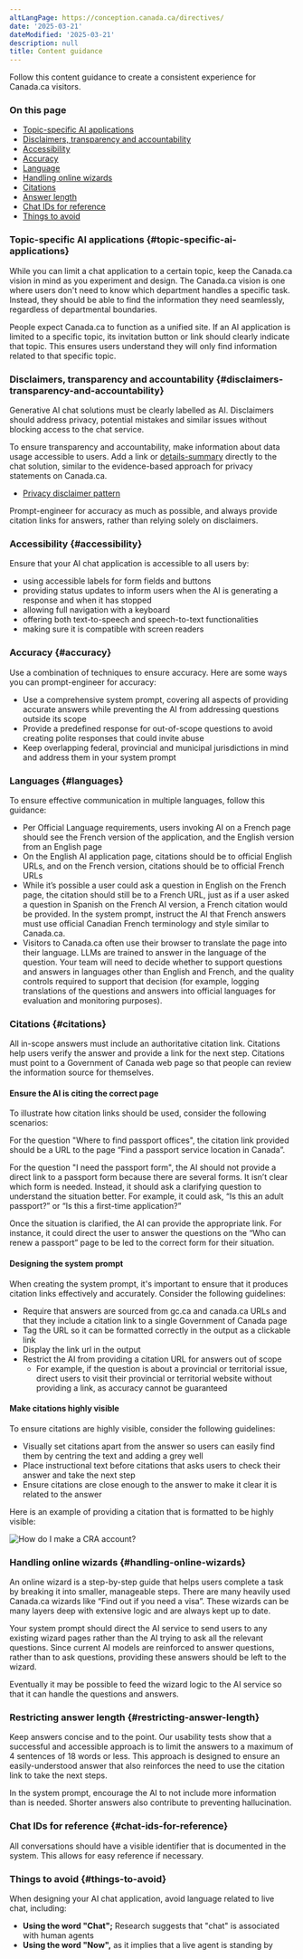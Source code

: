 ```yaml
---
altLangPage: https://conception.canada.ca/directives/
date: '2025-03-21'
dateModified: '2025-03-21'
description: null
title: Content guidance
---
```


Follow this content guidance to create a consistent experience for Canada.ca visitors. 

### On this page

* [Topic-specific AI applications](#topic-specific-ai-applications)  
* [Disclaimers, transparency and accountability](#disclaimers-transparency-and-accountability)  
* [Accessibility](#accessibility)  
* [Accuracy](#accuracy)  
* [Language](#languages)  
* [Handling online wizards](#handling-online-wizards)  
* [Citations](#citations)  
* [Answer length](#restricting-answer-length)  
* [Chat IDs for reference](#chat-ids-for-reference)  
* [Things to avoid](#things-to-avoid)

### Topic-specific AI applications {#topic-specific-ai-applications}

While you can limit a chat application to a certain topic, keep the Canada.ca vision in mind as you experiment and design. The Canada.ca vision is one where users don't need to know which department handles a specific task. Instead, they should be able to find the information they need seamlessly, regardless of departmental boundaries. 

People expect Canada.ca to function as a unified site. If an AI application is limited to a specific topic, its invitation button or link should clearly indicate that topic. This ensures users understand they will only find information related to that specific topic.

### Disclaimers, transparency and accountability {#disclaimers-transparency-and-accountability}

Generative AI chat solutions must be clearly labelled as AI. Disclaimers should address privacy, potential mistakes and similar issues without blocking access to the chat service.

To ensure transparency and accountability, make information about data usage accessible to users. Add a link or [details-summary](https://design-system.alpha.canada.ca/en/components/details/design/) directly to the chat solution, similar to the evidence-based approach for privacy statements on Canada.ca. 

* [Privacy disclaimer pattern](https://design.canada.ca/common-design-patterns/privacy-disclaimer.html)

Prompt-engineer for accuracy as much as possible, and always provide citation links for answers, rather than relying solely on disclaimers. 

### Accessibility {#accessibility}

Ensure that your AI chat application is accessible to all users by:

* using accessible labels for form fields and buttons   
* providing status updates to inform users when the AI is generating a response and when it has stopped  
* allowing full navigation with a keyboard  
* offering both text-to-speech and speech-to-text functionalities  
* making sure it is compatible with screen readers

### Accuracy {#accuracy}

Use a combination of techniques to ensure accuracy. Here are some ways you can prompt-engineer for accuracy:

* Use a comprehensive system prompt, covering all aspects of providing accurate answers while preventing the AI from addressing questions outside its scope  
* Provide a predefined response for out-of-scope questions to avoid creating polite responses that could invite abuse  
* Keep overlapping federal, provincial and municipal jurisdictions in mind and address them in your system prompt

### Languages {#languages}

To ensure effective communication in multiple languages, follow this guidance:

* Per Official Language requirements, users invoking AI on a French page should see the French version of the application, and the English version from an English page  
* On the English AI application page, citations should be to official English URLs, and on the French version, citations should be to official French URLs   
* While it’s possible a user could ask a question in English on the French page, the citation should still be to a French URL, just as if a user asked a question in Spanish on the French AI version, a French citation would be provided. In the system prompt, instruct the AI that French answers must use official Canadian French terminology and style similar to Canada.ca.  
* Visitors to Canada.ca often use their browser to translate the page into their language. LLMs are trained to answer in the language of the question. Your team will  need to decide whether to support questions and  answers in languages other than English and French, and the quality controls required to support that decision (for example, logging translations of the questions and answers into official languages for evaluation and monitoring purposes).

### Citations {#citations}

All in-scope answers must include an authoritative citation link. Citations help users verify the answer and provide a link for the next step. Citations must point to a Government of Canada web page so that people can review the information source for themselves. 

#### Ensure the AI is citing the correct page

To illustrate how citation links should be used, consider the following scenarios:

For the question "Where to find passport offices", the citation link provided should be a URL to the page “Find a passport service location in Canada”.

For the question "I need the passport form", the AI should not provide a direct link to a passport form because there are several forms. It isn’t clear which form is needed. Instead, it should ask a clarifying question to understand the situation better. For example, it could ask, “Is this an adult passport?” or “Is this a first-time application?” 

Once the situation is clarified, the AI can provide the appropriate link. For instance, it could direct the user to answer the questions on the “Who can renew a passport” page to be led to the correct form for their situation. 

#### Designing the system prompt

When creating the system prompt, it's important to ensure that it produces citation links effectively and accurately. Consider the following guidelines:

* Require that answers are sourced from gc.ca and canada.ca URLs and that they include a citation link to a single Government of Canada page  
* Tag the URL so it can be formatted correctly in the output as a clickable link   
* Display the link url in the output  
* Restrict the AI from providing a citation URL for answers out of scope   
  * For example, if the question is about a provincial or territorial issue, direct users to visit their provincial or territorial website without providing a link, as accuracy cannot be guaranteed

#### Make citations highly visible        

To ensure citations are highly visible, consider the following guidelines:

* Visually set citations apart from the answer so users can easily find them by centring the text and adding a grey well  
* Place instructional text before citations that asks users to check their answer and take the next step  
* Ensure citations are close enough to the answer to make it clear it is related to the answer

Here is an example of providing a citation that is formatted to be highly visible:

<p><img src="images/image1.png" alt="How do I make a CRA account?"></p>

### Handling online wizards {#handling-online-wizards}

An online wizard is a step-by-step guide that helps users complete a task by breaking it into smaller, manageable steps. There are many heavily used Canada.ca wizards like “Find out if you need a visa”. These wizards can be many layers deep with extensive logic and are always kept up to date. 

Your system prompt should direct the AI service to send users to any existing wizard pages rather than the AI trying to ask all the relevant questions. Since current AI models are reinforced to answer questions, rather than to ask questions, providing these answers should be left to the wizard.     

Eventually it may be possible to feed the wizard logic to the AI service so that it can handle the questions and answers. 

### Restricting answer length {#restricting-answer-length}

Keep answers concise and to the point. Our usability tests show that a successful and accessible approach is to limit the answers to a maximum of 4 sentences of 18 words or less. This approach is designed to ensure an easily-understood answer that also reinforces the need to use the citation link to take the next steps.   

In the system prompt, encourage the AI to not include more information than is needed. Shorter answers also contribute to preventing hallucination. 

### Chat IDs for reference {#chat-ids-for-reference}

All conversations should have a visible identifier that is documented in the system. This allows for easy reference if necessary.

### Things to avoid {#things-to-avoid}

When designing your AI chat application, avoid language related to live chat, including:

* **Using the word "Chat";** Research suggests that "chat" is associated with human agents  
* **Using the word "Now",** as it implies that a live agent is standing by
